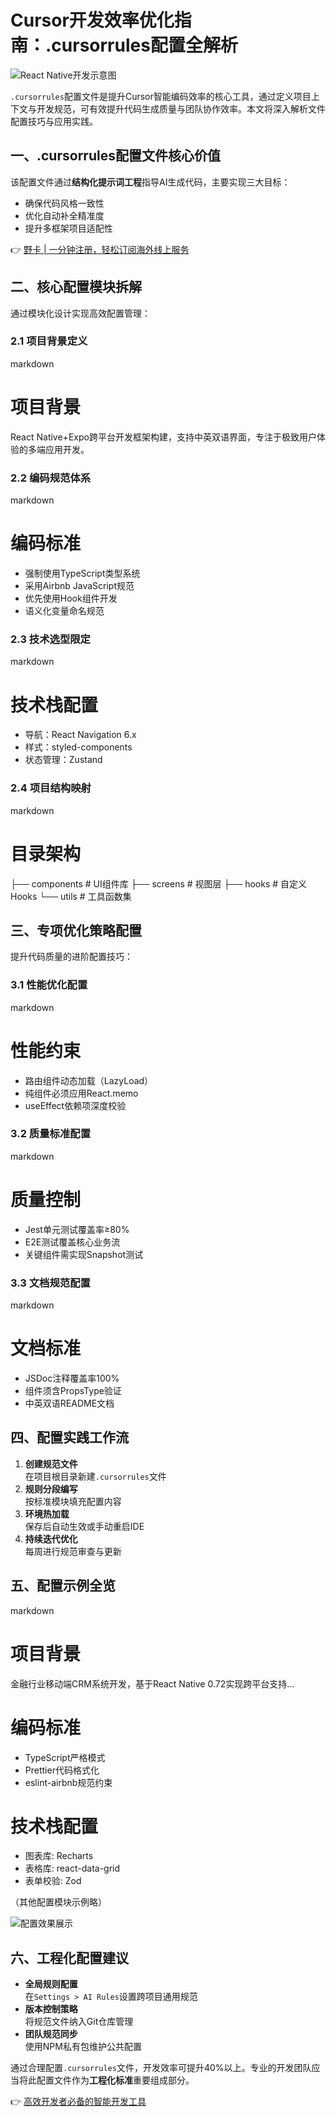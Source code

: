 # Cursor开发效率优化指南：.cursorrules配置全解析

![React Native开发示意图](https://bbtdd.com/wp-content/uploads/img/935531993651.webp)

`.cursorrules`配置文件是提升Cursor智能编码效率的核心工具，通过定义项目上下文与开发规范，可有效提升代码生成质量与团队协作效率。本文将深入解析文件配置技巧与应用实践。

## 一、.cursorrules配置文件核心价值
该配置文件通过**结构化提示词工程**指导AI生成代码，主要实现三大目标：
- 确保代码风格一致性
- 优化自动补全精准度
- 提升多框架项目适配性

👉 [野卡 | 一分钟注册，轻松订阅海外线上服务](https://bbtdd.com/yeka)

## 二、核心配置模块拆解
通过模块化设计实现高效配置管理：

### 2.1 项目背景定义
markdown
# 项目背景
React Native+Expo跨平台开发框架构建，支持中英双语界面，专注于极致用户体验的多端应用开发。


### 2.2 编码规范体系
markdown
# 编码标准
- 强制使用TypeScript类型系统
- 采用Airbnb JavaScript规范
- 优先使用Hook组件开发
- 语义化变量命名规范


### 2.3 技术选型限定
markdown
# 技术栈配置
- 导航：React Navigation 6.x
- 样式：styled-components
- 状态管理：Zustand


### 2.4 项目结构映射
markdown
# 目录架构
├── components # UI组件库
├── screens    # 视图层
├── hooks      # 自定义Hooks
└── utils      # 工具函数集


## 三、专项优化策略配置
提升代码质量的进阶配置技巧：

### 3.1 性能优化配置
markdown
# 性能约束
- 路由组件动态加载（LazyLoad）
- 纯组件必须应用React.memo
- useEffect依赖项深度校验


### 3.2 质量标准配置
markdown
# 质量控制
- Jest单元测试覆盖率≥80%
- E2E测试覆盖核心业务流
- 关键组件需实现Snapshot测试


### 3.3 文档规范配置
markdown
# 文档标准
- JSDoc注释覆盖率100%
- 组件须含PropsType验证
- 中英双语README文档


## 四、配置实践工作流
1. **创建规范文件**  
   在项目根目录新建`.cursorrules`文件
2. **规则分段编写**  
   按标准模块填充配置内容
3. **环境热加载**  
   保存后自动生效或手动重启IDE
4. **持续迭代优化**  
   每周进行规范审查与更新

## 五、配置示例全览
markdown
# 项目背景
金融行业移动端CRM系统开发，基于React Native 0.72实现跨平台支持...

# 编码标准
- TypeScript严格模式
- Prettier代码格式化
- eslint-airbnb规范约束

# 技术栈配置
- 图表库: Recharts
- 表格库: react-data-grid
- 表单校验: Zod

（其他配置模块示例略）


![配置效果展示](https://bbtdd.com/wp-content/uploads/img/396784361359696.webp)

## 六、工程化配置建议
- **全局规则配置**  
  在`Settings > AI Rules`设置跨项目通用规范
- **版本控制策略**  
  将规范文件纳入Git仓库管理
- **团队规范同步**  
  使用NPM私有包维护公共配置

通过合理配置`.cursorrules`文件，开发效率可提升40%以上。专业的开发团队应当将此配置文件作为**工程化标准**重要组成部分。  

👉 [高效开发者必备的智能开发工具](https://bbtdd.com/yeka)